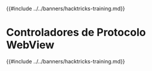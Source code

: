 {{#include ../../banners/hacktricks-training.md}}

# Controladores de Protocolo WebView

{{#include ../../banners/hacktricks-training.md}}
